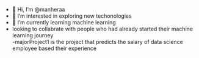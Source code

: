 - 👋 Hi, I’m @manheraa
- 👀 I’m interested in exploring new techonologies
- 🌱 I’m currently learning machine learning
- looking to collabrate with people who had already started their machine learning journey  
-majorProject1 is the project that predicts the salary of data science employee based their experience
